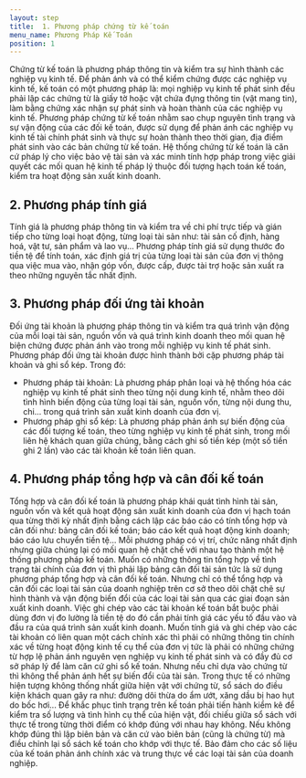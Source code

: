 ```yaml
---
layout: step
title:  1. Phương pháp chứng từ kế toán
menu_name: Phương Pháp Kế Toán
position: 1
---
```

Chứng từ kế toán là phương pháp thông tin và kiểm tra sự hình
thành các nghiệp vụ kinh tế.
Để phản ánh và có thể kiểm chứng được các nghiệp vụ kinh tế, kế
toán có một phương pháp là: mọi nghiệp vụ kinh tế phát sinh đều phải
lập các chứng từ là giấy tờ hoặc vật chứa đựng thông tin (vật mang
tin), làm bằng chứng xác nhận sự phát sinh và hoàn thành của các
nghiệp vụ kinh tế.
Phương pháp chứng từ kế toán nhằm sao chụp nguyên tình trạng
và sự vận động của các đối kế toán, được sử dụng để phản ánh các
nghiệp vụ kinh tế tài chính phát sinh và thực sự hoàn thành theo thời
gian, địa điểm phát sinh vào các bản chứng từ kế toán.
Hệ thống chứng từ kế toán là căn cứ pháp lý cho việc bảo vệ tài
sản và xác minh tính hợp pháp trong việc giải quyết các mối quan hệ
kinh tế pháp lý thuộc đối tượng hạch toán kế toán, kiểm tra hoạt động
sản xuất kinh doanh. 
## 2. Phương pháp tính giá 
Tính giá là phương pháp thông tin và kiểm tra về chi phí trực tiếp
và gián tiếp cho từng loại hoạt động, từng loại tài sản như: tài sản cố
định, hàng hoá, vật tư, sản phẩm và lao vụ…
Phương pháp tính giá sử dụng thước đo tiền tệ để tính toán, xác
định giá trị của từng loại tài sản của đơn vị thông qua việc mua vào,
nhận góp vốn, được cấp, được tài trợ hoặc sản xuất ra theo những
nguyên tắc nhất định. 

## 3. Phương pháp đối ứng tài khoản
Đối ứng tài khoản là phương pháp thông tin và kiểm tra quá trình
vận động của mỗi loại tài sản, nguồn vốn và quá trình kinh doanh theo
mối quan hệ biện chứng được phản ánh vào trong mỗi nghiệp vụ kinh
tế phát sinh.
Phương pháp đối ứng tài khoản được hình thành bởi cặp phương
pháp tài khoản và ghi sổ kép. Trong đó:
- Phương pháp tài khoản: Là phương pháp phân loại và hệ thống
hóa các nghiệp vụ kinh tế phát sinh theo từng nội dung kinh tế, nhằm
theo dõi tình hình biến động của từng loại tài sản, nguồn vốn, từng nội
dung thu, chi... trong quá trình sản xuất kinh doanh của đơn vị.
- Phương pháp ghi sổ kép: Là phương pháp phản ánh sự biến
động của các đối tượng kế toán, theo từng nghiệp vụ kinh tế phát sinh,
trong mối liên hệ khách quan giữa chúng, bằng cách ghi số tiền kép
(một số tiền ghi 2 lần) vào các tài khoản kế toán liên quan. 

## 4. Phương pháp tổng hợp và cân đối kế toán 
Tổng hợp và cân đối kế toán là phương pháp khái quát tình hình
tài sản, nguồn vốn và kết quả hoạt động sản xuất kinh doanh của đơn
vị hạch toán qua từng thời kỳ nhất định bằng cách lập các báo cáo có
tính tổng hợp và cân đối như: bảng cân đối kế toán; báo cáo kết quả
hoạt động kinh doanh; báo cáo lưu chuyển tiền tệ...
Mỗi phương pháp có vị trí, chức năng nhất định nhưng giữa chúng
lại có mối quan hệ chặt chế với nhau tạo thành một hệ thống phương
pháp kế toán.
Muốn có những thông tin tổng hợp về tình trạng tài chính của đơn
vị thì phải lập bảng cân đối tài sản tức là sử dụng phương pháp tổng
hợp và cân đối kế toán. Nhưng chỉ có thể tổng hợp và cân đối các loại
tài sản của doanh nghiệp trên cơ sở theo dõi chặt chẽ sự hình thành và
vận động biến đổi của các loại tài sản qua các giai đoạn sản xuất kinh
doanh. Việc ghi chép vào các tài khoản kế toán bắt buộc phải dùng
đơn vị đo lường là tiền tệ do đó cần phải tính giá các yếu tố đầu vào
và đầu ra của quá trình sản xuất kinh doanh.
Muốn tính giá và ghi chép vào các tài khoản có liên quan một
cách chính xác thì phải có những thông tin chính xác về từng hoạt
động kinh tế cụ thể của đơn vị tức là phải có những chứng từ hợp lệ
phản ánh nguyên vẹn nghiệp vụ kinh tế phát sinh và có đầy đủ cơ sở
pháp lý để làm căn cứ ghi sổ kế toán. Nhưng nếu chỉ dựa vào chứng từ
thì không thể phản ánh hết sự biến đổi của tài sản. Trong thực tế có
những hiện tượng không thống nhất giữa hiện vật với chứng từ, sổ
sách do điều kiện khách quan gây ra như: đường dôi thừa do ẩm ướt,
xăng dầu bị hao hụt do bốc hơi... Để khắc phục tình trạng trên kế toán
phải tiến hành kiểm kê để kiểm tra số lượng và tình hình cụ thể của hiện
vật, đối chiếu giữa sổ sách với thực tế trong từng thời điểm có khớp
đúng với nhau hay không. Nếu không khớp đúng thì lập biên bản và căn
cứ vào biên bản (cũng là chứng từ) mà điều chỉnh lại sổ sách kế toán cho
khớp với thực tế. Bảo đảm cho các số liệu của kế toán phản ánh chính
xác và trung thực về các loại tài sản của doanh nghiệp. 